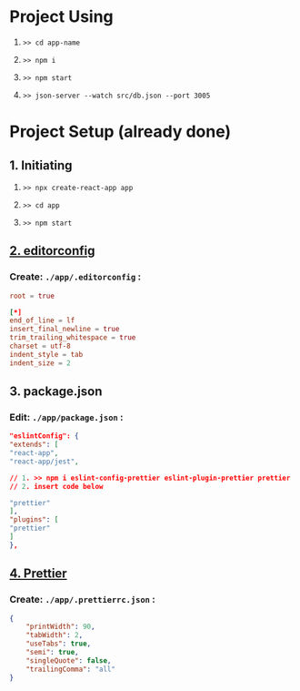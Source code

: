 # Project Using

1. `>> cd app-name`

2. `>> npm i`

3. `>> npm start`

4. `>> json-server --watch src/db.json --port 3005`

# Project Setup (already done)

## 1. Initiating

1. `>> npx create-react-app app`

2. `>> cd app`

3. `>> npm start`

## [2. editorconfig](https://editorconfig.org/)

### Create: `./app/.editorconfig` :

```conf
root = true

[*]
end_of_line = lf
insert_final_newline = true
trim_trailing_whitespace = true
charset = utf-8
indent_style = tab
indent_size = 2
```

## 3. package.json

### Edit: `./app/package.json` :

```json
"eslintConfig": {
"extends": [
"react-app",
"react-app/jest",

// 1. >> npm i eslint-config-prettier eslint-plugin-prettier prettier
// 2. insert code below

"prettier"
],
"plugins": [
"prettier"
]
},
```

## [4. Prettier](https://prettier.io/docs/en/options)

### Create: `./app/.prettierrc.json` :

```json
{
	"printWidth": 90,
	"tabWidth": 2,
	"useTabs": true,
	"semi": true,
	"singleQuote": false,
	"trailingComma": "all"
}
```

<!-- # Making project template. -->
